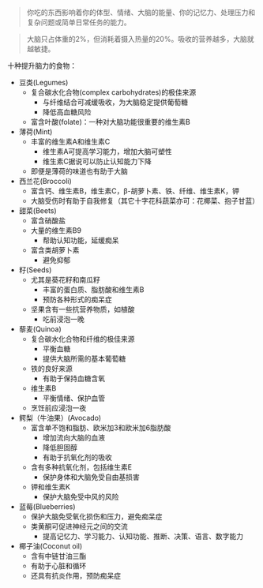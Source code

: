 > 你吃的东西影响着你的体型、情绪、大脑的能量、你的记忆力、处理压力和复杂问题或简单日常任务的能力。


> 大脑只占体重的2%，但消耗着摄入热量的20%。吸收的营养越多，大脑就越敏捷。



十种提升脑力的食物：
* 豆类(Legumes)
	* 复合碳水化合物(complex carbohydrates)的极佳来源
		* 与纤维结合可减缓吸收，为大脑稳定提供葡萄糖
		* 降低高血糖风险
	* 富含叶酸(folate)：一种对大脑功能很重要的维生素B
* 薄荷(Mint)
	* 丰富的维生素A和维生素C
		* 维生素A可提高学习能力，增加大脑可塑性
		* 维生素C据说可以防止认知能力下降
	* 即便是薄荷的味道也有助于大脑
* 西兰花(Broccoli)
	* 富含钙、维生素B，维生素C，β-胡萝卜素、铁、纤维、维生素K，钾
	* 大脑受伤时有助于自我修复（其它十字花科蔬菜亦可：花椰菜、抱子甘蓝）
* 甜菜(Beets)
	* 富含硝酸盐
	* 大量的维生素B9
		* 帮助认知功能，延缓痴呆
	* 富含类胡萝卜素
		* 避免抑郁
* 籽(Seeds)
	* 尤其是葵花籽和南瓜籽
		* 丰富的蛋白质、脂肪酸和维生素B
		* 预防各种形式的痴呆症
	* 坚果含有一些抗营养物质，如植酸
		* 吃前浸泡一晚
* 藜麦(Quinoa)
	* 复合碳水化合物和纤维的极佳来源
		* 平衡血糖
		* 提供大脑所需的基本葡萄糖
	* 铁的良好来源
		* 有助于保持血糖含氧
	* 维生素B
		* 平衡情绪、保护血管
	* 烹饪前应浸泡一夜
* 鳄梨（牛油果）(Avocado)
	* 富含单不饱和脂肪、欧米加3和欧米加6脂肪酸
		* 增加流向大脑的血液
		* 降低胆固醇
		* 有助于抗氧化剂的吸收
	* 含有多种抗氧化剂，包括维生素E
		* 保护身体和大脑免受自由基损害
	* 钾和维生素K
		* 保护大脑免受中风的风险
* 蓝莓(Blueberries)
	* 保护大脑免受氧化损伤和压力，避免痴呆症
	* 类黄酮可促进神经元之间的交流
		* 提高记忆力、学习能力、认知功能、推断、决策、语言、数字能力
*  椰子油(Coconut oil)
	*  含有中链甘油三酯
	*  有助于心脏和循环
	*  还具有抗炎作用，预防痴呆症
